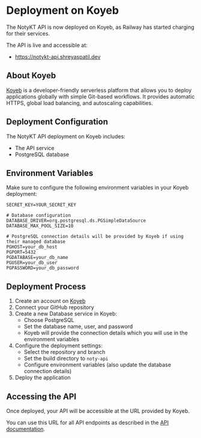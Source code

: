 # Deployment on Koyeb

The NotyKT API is now deployed on Koyeb, as Railway has started charging for their services. 

The API is live and accessible at:

- https://notykt-api.shreyaspatil.dev

## About Koyeb

[Koyeb](https://www.koyeb.com/) is a developer-friendly serverless platform that allows you to deploy applications globally with simple 
Git-based workflows. It provides automatic HTTPS, global load balancing, and autoscaling capabilities.

## Deployment Configuration

The NotyKT API deployment on Koyeb includes:
- The API service
- PostgreSQL database

## Environment Variables

Make sure to configure the following environment variables in your Koyeb deployment:

```
SECRET_KEY=YOUR_SECRET_KEY

# Database configuration
DATABASE_DRIVER=org.postgresql.ds.PGSimpleDataSource
DATABASE_MAX_POOL_SIZE=10

# PostgreSQL connection details will be provided by Koyeb if using their managed database
PGHOST=your_db_host
PGPORT=5432
PGDATABASE=your_db_name
PGUSER=your_db_user
PGPASSWORD=your_db_password
```

## Deployment Process

1. Create an account on [Koyeb](https://www.koyeb.com/)
2. Connect your GitHub repository
3. Create a new Database service in Koyeb:
   - Choose PostgreSQL
   - Set the database name, user, and password
   - Koyeb will provide the connection details which you will use in the environment variables
4. Configure the deployment settings:
   - Select the repository and branch
   - Set the build directory to `noty-api`
   - Configure environment variables (also update the database connection details)
5. Deploy the application

## Accessing the API

Once deployed, your API will be accessible at the URL provided by Koyeb. 

You can use this URL for all API endpoints as described in the [API documentation](./getting-started.md).
